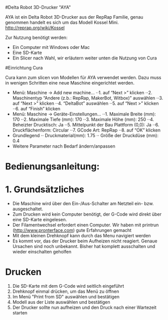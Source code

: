 #Delta Robot 3D-Drucker "AYA"

AYA ist ein Delta Robot 3D-Drucker aus der RepRap Familie, genau genommen handelt es sich um das Modell Kossel Mini.
http://reprap.org/wiki/Kossel

Zur Nutzung benötigt werden:
* Ein Computer mit Windows oder Mac
* Eine SD-Karte
* Ein Slicer nach Wahl, wir erläutern weiter unten die Nutzung von Cura

#Einrichtung Cura 

Cura kann zum slicen von Modellen für AYA verwendet werden. Dazu muss in wenigen Schritten eine neue Maschine eingerichtet werden.

* Menü: Maschine -> Add new machine…
⋅⋅1. auf “Next >” klicken
⋅⋅2. Maschinentyp “Andere (z.b.: RepRap, MakerBot, Witbox)” auswählen
⋅⋅3. auf “Next >” klicken
⋅⋅4. “DeltaBot” auswählen
⋅⋅5. auf “Next >” klicken
⋅⋅6. auf “Finish” klicken
* Menü: Maschine -> Geräte-Einstellungen…
⋅⋅1. Maximale Breite (mm): 170
⋅⋅2. Maximale Tiefe (mm): 170
⋅⋅3. Maximale Höhe (mm): 250
⋅⋅4. Beheizter Drucktisch: Ja
⋅⋅5. Mittelpunkt der Bau Plattform (0,0): Ja
⋅⋅6. Druckflächenform: Circular
⋅⋅7. GCode Art: RepRap
⋅⋅8. auf “OK” klicken
* Grundlegend
⋅⋅ Druckmaterial(mm): 1.75
⋅⋅ Größe der Druckdüse (mm): 0.4
* Weitere Parameter nach Bedarf ändern/anpassen

# Bedienungsanleitung:
# 1. Grundsätzliches
* Die Maschine wird über den Ein-/Aus-Schalter am Netzteil ein- bzw. ausgeschaltet.
* Zum Drucken wird kein Computer benötigt, der G-Code wird direkt über eine SD-Karte eingelesen.
* Der Filamentwechsel erfordert einen Computer. Wir haben mit printrun (http://www.pronterface.com) gute Erfahrungen gemacht
* Mit dem kleinen Drehknopf kann durch das Menu navigiert werden
* Es kommt vor, das der Drucker beim Aufheizen nicht reagiert. Genaue Ursachen sind noch unbekannt. Bisher hat komplett ausschalten und wieder einschalten geholfen

# Drucken
 1. Die SD-Karte mit dem G-Code wird seitlich eingeführt
 2. Drehknopf einmal drücken, um das Menü zu öffnen
 3. Im Menü "Print from SD" auswählen und bestätigen
 4. Modell aus der Liste auswählen und bestätigen
 6. Der Drucker sollte nun aufheizen und den Druck nach einer Wartezeit starten
